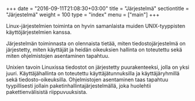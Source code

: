+++
date = "2016-09-11T21:08:30+03:00"
title = "Järjestelmä"
sectiontitle = "Järjestelmä"
weight = 100
type = "index"
menu = ["main"]
+++

Linux-järjestelmien toiminta on hyvin samanlaista muiden UNIX-tyyppisten käyttöjärjestelmien
kanssa.

Järjestelmän toiminnasta on olennaista tietää, miten tiedostojärjestelmä on järjestetty, miten
käyttäjät ja heidän oikeuksien hallinta on toteutettu sekä miten ohjelmistojen asentaminen
tapahtuu.

Unixien tavoin Linuxissa tiedostot on järjestetty puurakenteeksi, jolla on yksi juuri.
Käyttäjähallinta on toteutettu käyttäjätunnuksilla ja käyttäjäryhmillä sekä tiedosto-oikeuksilla.
Ohjelmistojen asentaminen taas tapahtuu tyypillisesti jollain paketinhallintajärjestelmällä, joka
huolehtii pakettienvälisistä riippuvuuksista.